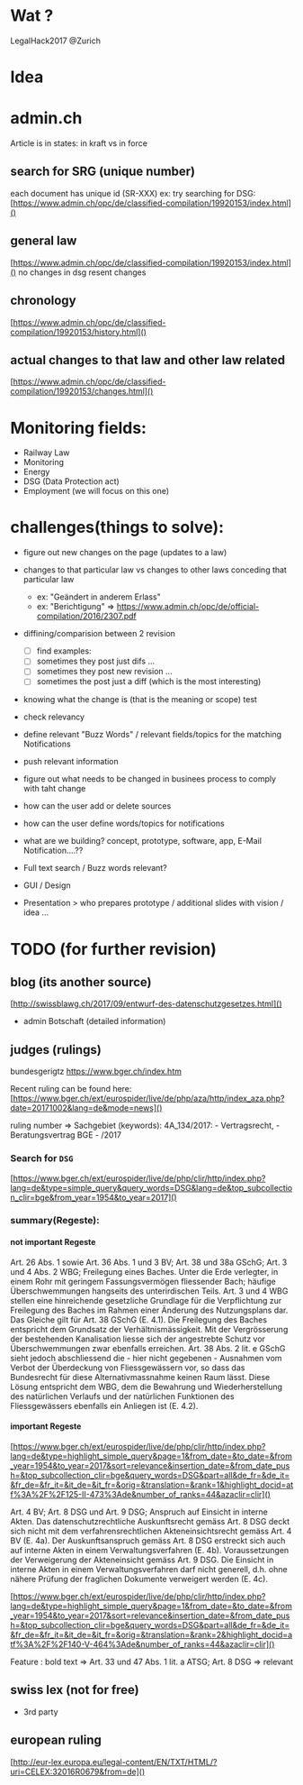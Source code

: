 # Wat ?
LegalHack2017 @Zurich

# Idea

# admin.ch
Article is in states: in kraft vs in force


## search for SRG (unique number)
each document has unique id (SR-XXX)
ex: try searching for DSG:
[https://www.admin.ch/opc/de/classified-compilation/19920153/index.html]()


## general law
[https://www.admin.ch/opc/de/classified-compilation/19920153/index.html]()
no changes in dsg resent changes

## chronology
[https://www.admin.ch/opc/de/classified-compilation/19920153/history.html]()

## actual changes to that law and other law related
[https://www.admin.ch/opc/de/classified-compilation/19920153/changes.html]()

# Monitoring fields:
- Railway Law
- Monitoring
- Energy
- DSG (Data Protection act)
- Employment (we will focus on this one)

# challenges(things to solve):
- figure out new changes on the page (updates to a law)
- changes to that particular law vs changes to other laws conceding that particular law
    - ex: "Geändert in anderem Erlass"
    - ex: "Berichtigung"  => https://www.admin.ch/opc/de/official-compilation/2016/2307.pdf
    
- diffining/comparision between 2 revision
    - [ ] find examples:
    - [ ] sometimes they post just difs ...
    - [ ] sometimes they post new revision ...
    - [ ] sometimes the post just a diff (which is the most interesting)
    
- knowing what the change is (that is the meaning or scope)
test
- check relevancy
- define relevant "Buzz Words" / relevant fields/topics for the matching Notifications
- push relevant information
- figure out what needs to be changed in businees process to comply with taht change
- how can the user add or delete sources
- how can the user define words/topics for notifications
- what are we building? concept, prototype, software, app, E-Mail Notification....??
- Full text search / Buzz words relevant?
- GUI / Design
- Presentation > who prepares prototype / additional slides with vision / idea ...


# TODO (for further revision)
## blog (its another source)
[http://swissblawg.ch/2017/09/entwurf-des-datenschutzgesetzes.html]()

- admin Botschaft (detailed information)


## judges (rulings)
bundesgerigtz
https://www.bger.ch/index.htm

Recent ruling can be found here:
[https://www.bger.ch/ext/eurospider/live/de/php/aza/http/index_aza.php?date=20171002&lang=de&mode=news]()

ruling number => Sachgebiet (keywords):
4A_134/2017: 
    - Vertragsrecht, 
    - Beratungsvertrag
BGE - /2017

### Search for `DSG`
[https://www.bger.ch/ext/eurospider/live/de/php/clir/http/index.php?lang=de&type=simple_query&query_words=DSG&lang=de&top_subcollection_clir=bge&from_year=1954&to_year=2017]()

### summary(Regeste): 
#### not important Regeste

Art. 26 Abs. 1 sowie Art. 36 Abs. 1 und 3 BV; Art. 38 und 38a GSchG; Art. 3 und 4 Abs. 2 WBG; Freilegung eines Baches.
Unter die Erde verlegter, in einem Rohr mit geringem Fassungsvermögen fliessender Bach; häufige Überschwemmungen hangseits des unterirdischen Teils.
Art. 3 und 4 WBG stellen eine hinreichende gesetzliche Grundlage für die Verpflichtung zur Freilegung des Baches im Rahmen einer Änderung des Nutzungsplans dar. Das Gleiche gilt für Art. 38 GSchG (E. 4.1).
Die Freilegung des Baches entspricht dem Grundsatz der Verhältnismässigkeit. Mit der Vergrösserung der bestehenden Kanalisation liesse sich der angestrebte Schutz vor Überschwemmungen zwar ebenfalls erreichen. Art. 38 Abs. 2 lit. e GSchG sieht jedoch abschliessend die - hier nicht gegebenen - Ausnahmen vom Verbot der Überdeckung von Fliessgewässern vor, so dass das Bundesrecht für diese Alternativmassnahme keinen Raum lässt. Diese Lösung entspricht dem WBG, dem die Bewahrung und Wiederherstellung des natürlichen Verlaufs und der natürlichen Funktionen des Fliessgewässers ebenfalls ein Anliegen ist (E. 4.2).

#### important Regeste
[https://www.bger.ch/ext/eurospider/live/de/php/clir/http/index.php?lang=de&type=highlight_simple_query&page=1&from_date=&to_date=&from_year=1954&to_year=2017&sort=relevance&insertion_date=&from_date_push=&top_subcollection_clir=bge&query_words=DSG&part=all&de_fr=&de_it=&fr_de=&fr_it=&it_de=&it_fr=&orig=&translation=&rank=1&highlight_docid=atf%3A%2F%2F125-II-473%3Ade&number_of_ranks=44&azaclir=clir]()

Art. 4 BV; Art. 8 DSG und Art. 9 DSG; Anspruch auf Einsicht in interne Akten.
Das datenschutzrechtliche Auskunftsrecht gemäss Art. 8 DSG deckt sich nicht mit dem verfahrensrechtlichen Akteneinsichtsrecht gemäss Art. 4 BV (E. 4a).
Der Auskunftsanspruch gemäss Art. 8 DSG erstreckt sich auch auf interne Akten in einem Verwaltungsverfahren (E. 4b).
Voraussetzungen der Verweigerung der Akteneinsicht gemäss Art. 9 DSG. Die Einsicht in interne Akten in einem Verwaltungsverfahren darf nicht generell, d.h. ohne nähere Prüfung der fraglichen Dokumente verweigert werden (E. 4c).


[https://www.bger.ch/ext/eurospider/live/de/php/clir/http/index.php?lang=de&type=highlight_simple_query&page=1&from_date=&to_date=&from_year=1954&to_year=2017&sort=relevance&insertion_date=&from_date_push=&top_subcollection_clir=bge&query_words=DSG&part=all&de_fr=&de_it=&fr_de=&fr_it=&it_de=&it_fr=&orig=&translation=&rank=2&highlight_docid=atf%3A%2F%2F140-V-464%3Ade&number_of_ranks=44&azaclir=clir]()

Feature :
bold text => Art. 33 und 47 Abs. 1 lit. a ATSG; Art. 8 DSG => relevant


## swiss lex (not for free)
- 3rd party

## european ruling
[http://eur-lex.europa.eu/legal-content/EN/TXT/HTML/?uri=CELEX:32016R0679&from=de]()